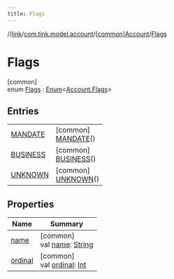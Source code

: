 ```yaml
---
title: Flags
---
```

//[link](../../../../index.html)/[com.tink.model.account](../../index.html)/[[common]Account](../index.html)/[Flags](index.html)



# Flags



[common]\
enum [Flags](index.html) : [Enum](https://kotlinlang.org/api/latest/jvm/stdlib/kotlin/-enum/index.html)&lt;[Account.Flags](index.html)&gt;



## Entries


| | |
|---|---|
| [MANDATE](-m-a-n-d-a-t-e/index.html) | [common]<br>[MANDATE](-m-a-n-d-a-t-e/index.html)() |
| [BUSINESS](-b-u-s-i-n-e-s-s/index.html) | [common]<br>[BUSINESS](-b-u-s-i-n-e-s-s/index.html)() |
| [UNKNOWN](-u-n-k-n-o-w-n/index.html) | [common]<br>[UNKNOWN](-u-n-k-n-o-w-n/index.html)() |


## Properties


| Name | Summary |
|---|---|
| [name](../../../com.tink.service.network/[common]-sdk-client/-t-i-n-k_-l-i-n-k/index.html#-372974862%2FProperties%2F-1713223439) | [common]<br>val [name](../../../com.tink.service.network/[common]-sdk-client/-t-i-n-k_-l-i-n-k/index.html#-372974862%2FProperties%2F-1713223439): [String](https://kotlinlang.org/api/latest/jvm/stdlib/kotlin/-string/index.html) |
| [ordinal](../../../com.tink.service.network/[common]-sdk-client/-t-i-n-k_-l-i-n-k/index.html#-739389684%2FProperties%2F-1713223439) | [common]<br>val [ordinal](../../../com.tink.service.network/[common]-sdk-client/-t-i-n-k_-l-i-n-k/index.html#-739389684%2FProperties%2F-1713223439): [Int](https://kotlinlang.org/api/latest/jvm/stdlib/kotlin/-int/index.html) |

